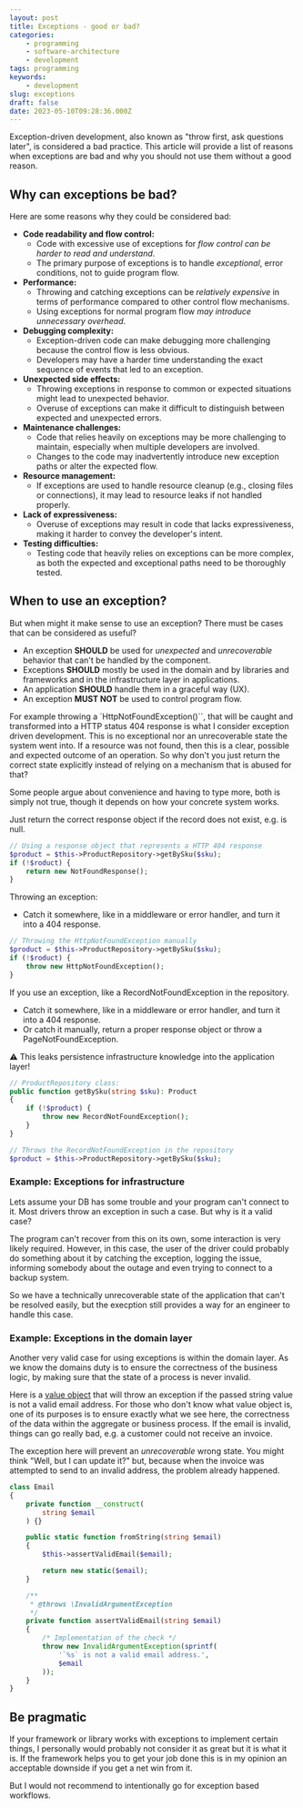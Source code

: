 ```yaml
---
layout: post
title: Exceptions - good or bad?
categories:
    - programming
    - software-architecture
    - development
tags: programming
keywords:
    - development
slug: exceptions
draft: false
date: 2023-05-10T09:28:36.000Z
---
```


Exception-driven development, also known as "throw first, ask questions later", is considered a bad practice. This article will provide a list of reasons when exceptions are bad and why you should not use them without a good reason.

## Why can exceptions be bad?

Here are some reasons why they could be considered bad:

* **Code readability and flow control:**
  * Code with excessive use of exceptions for *flow control can be harder to read and understand*.
  * The primary purpose of exceptions is to handle *exceptional*, error conditions, not to guide program flow.
* **Performance:**
  * Throwing and catching exceptions can be *relatively expensive* in terms of performance compared to other control flow mechanisms.
  * Using exceptions for normal program flow *may introduce unnecessary overhead*.
* **Debugging complexity:**
  * Exception-driven code can make debugging more challenging because the control flow is less obvious.
  * Developers may have a harder time understanding the exact sequence of events that led to an exception.
* **Unexpected side effects:**
  * Throwing exceptions in response to common or expected situations might lead to unexpected behavior.
  * Overuse of exceptions can make it difficult to distinguish between expected and unexpected errors.
* **Maintenance challenges:**
  * Code that relies heavily on exceptions may be more challenging to maintain, especially when multiple developers are involved.
  * Changes to the code may inadvertently introduce new exception paths or alter the expected flow.
* **Resource management:**
  * If exceptions are used to handle resource cleanup (e.g., closing files or connections), it may lead to resource leaks if not handled properly.
* **Lack of expressiveness:**
  * Overuse of exceptions may result in code that lacks expressiveness, making it harder to convey the developer's intent.
* **Testing difficulties:**
  * Testing code that heavily relies on exceptions can be more complex, as both the expected and exceptional paths need to be thoroughly tested.

## When to use an exception?

But when might it make sense to use an exception? There must be cases that can be considered as useful?

* An exception **SHOULD** be used for *unexpected* and *unrecoverable* behavior that can't be handled by the component.
* Exceptions **SHOULD** mostly be used in the domain and by libraries and frameworks and in the infrastructure layer in applications.
* An application **SHOULD** handle them in a graceful way (UX).
* An exception **MUST NOT** be used to control program flow.

For example throwing a `HttpNotFoundException()``, that will be caught and transformed into a HTTP status 404 response is what I consider exception driven development. This is no exceptional nor an unrecoverable state the system went into. If a resource was not found, then this is a clear, possible and expected outcome of an operation. So why don't you just return the correct state explicitly instead of relying on a mechanism that is abused for that?

Some people argue about convenience and having to type more, both is simply not true, though it depends on how your concrete system works.

Just return the correct response object if the record does not exist, e.g. is null.

```php
// Using a response object that represents a HTTP 404 response
$product = $this->ProductRepository->getBySku($sku);
if (!$roduct) {
    return new NotFoundResponse();
}
```

Throwing an exception:

* Catch it somewhere, like in a middleware or error handler, and turn it into a 404 response.

```php
// Throwing the HttpNotFoundException manually
$product = $this->ProductRepository->getBySku($sku);
if (!$roduct) {
    throw new HttpNotFoundException();
}
```

If you use an exception, like a RecordNotFoundException in the repository.

* Catch it somewhere, like in a middleware or error handler, and turn it into a 404 response.
* Or catch it manually, return a proper response object or throw a PageNotFoundException.

⚠ This leaks persistence infrastructure knowledge into the application layer!

```php
// ProductRepository class:
public function getBySku(string $sku): Product
{
    if (!$product) {
        throw new RecordNotFoundException();
    }
}

// Throws the RecordNotFoundException in the repository
$product = $this->ProductRepository->getBySku($sku);
```

### Example: Exceptions for infrastructure

Lets assume your DB has some trouble and your program can't connect to it. Most drivers throw an exception in such a case. But why is it a valid case?

The program can't recover from this on its own, some interaction is very likely required. However, in this case, the user of the driver could probably do something about it by catching the exception, logging the issue, informing somebody about the outage and even trying to connect to a backup system.

So we have a technically unrecoverable state of the application that can't be resolved easily, but the execption still provides a way for an engineer to handle this case.

### Example: Exceptions in the domain layer

Another very valid case for using exceptions is within the domain layer. As we know the domains duty is to ensure the correctness of the business logic, by making sure that the state of a process is never invalid.

Here is a [value object](https://en.wikipedia.org/wiki/Value_object) that will throw an exception if the passed string value is not a valid email address. For those who don't know what value object is, one of its purposes is to ensure exactly what we see here, the correctness of the data within the aggregate or business process. If the email is invalid, things can go really bad, e.g. a customer could not receive an invoice.

The exception here will prevent an *unrecoverable* wrong state. You might think "Well, but I can update it?" but, because when the invoice was attempted to send to an invalid address, the problem already happened.

```php
class Email
{
    private function __construct(
        string $email
    ) {}

    public static function fromString(string $email)
    {
        $this->assertValidEmail($email);

        return new static($email);
    }

    /**
     * @throws \InvalidArgumentException
     */
    private function assertValidEmail(string $email)
    {
        /* Implementation of the check */ 
        throw new InvalidArgumentException(sprintf(
            '`%s` is not a valid email address.',
            $email
        ));
    }
}
```

## Be pragmatic

If your framework or library works with exceptions to implement certain things, I personally would probably not consider it as great but it is what it is. If the framework helps you to get your job done this is in my opinion an acceptable downside if you get a net win from it.

But I would not recommend to intentionally go for exception based workflows.
